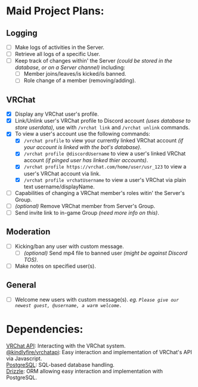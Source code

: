 # Maid Project Plans:

## Logging
- [ ] Make logs of activities in the Server.
- [ ] Retrieve all logs of a specific User.
- [ ] Keep track of changes within' the Server _(could be stored in the database, or on a Server channel)_ including: 
   - [ ] Member joins/leaves/is kicked/is banned.
   - [ ] Role change of a member (removing/adding).

## VRChat
- [x] Display any VRChat user's profile.
- [x] Link/Unlink user's VRChat profile to Discord account _(uses database to store userdata),_ use with `/vrchat link` and `/vrchat unlink` commands.
- [x] To view a user's account use the following commands:
   - [x] `/vrchat profile` to view your currently linked VRChat account _(if your account is linked with the bot's database)_.
   - [x] `/vrchat profile @discordUsername` to view a user's linked VRChat account _(if pinged user has linked thier accounts)_.
   - [x] `/vrchat profile https://vrchat.com/home/user/usr_123` to view a user's VRChat account via link.
   - [x] `/vrchat profile vrchatUsername` to view a user's VRChat via plain text username/displayName.
- [ ] Capabilities of changing a VRChat member's roles witin' the Server's Group.
- [ ] _(optional)_ Remove VRChat member from Server's Group.
- [ ] Send invite link to in-game Group _(need more info on this)_.

## Moderation
- [ ] Kicking/ban any user with custom message.
   - [ ] _(optional)_ Send mp4 file to banned user _(might be against Discord TOS)_.
- [ ] Make notes on specified user(s).

## General
- [ ] Welcome new users with custom message(s). _eg. `Please give our newest guest, @username, a warm welcome.`_


# Dependencies:
[VRChat API](https://vrchat.community): Interacting with the VRChat system. <br/>
[@kindlyfire/vrchatapi](https://www.npmjs.com/package/@kindlyfire/vrchatapi): Easy interaction and implementation of VRChat's API via Javascript. <br/>
[PostgreSQL](https://www.npmjs.com/package/pg): SQL-based database handling. <br/>
[Drizzle](https://orm.drizzle.team): ORM allowing easy interaction and implementation with PostgreSQL.